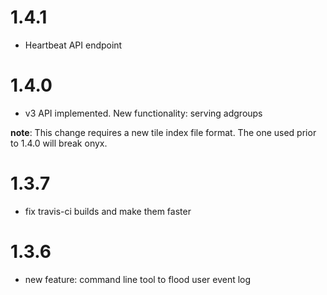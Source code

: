 1.4.1
=====

* Heartbeat API endpoint

1.4.0
=====

* v3 API implemented. New functionality: serving adgroups

__note__:
This change requires a new tile index file format. The one used prior to 1.4.0 will break onyx.

1.3.7
=====

* fix travis-ci builds and make them faster

1.3.6
=====

* new feature: command line tool to flood user event log
